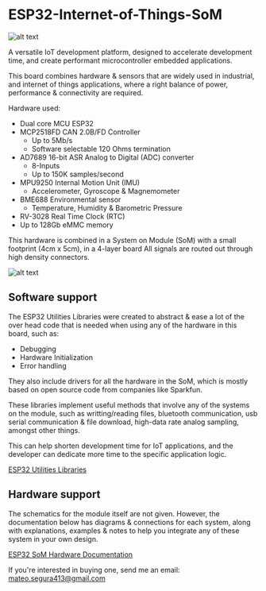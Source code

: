 # ESP32-Internet-of-Things-SoM

![alt text](https://github.com/MateoSegura/ESP32-Internet-of-Things-SoM/blob/main/images/som_w_carrier_board.jpg)

A versatile IoT development platform, designed to accelerate development time, and create performant microcontroller embedded applications.

This board combines hardware & sensors that are widely used in industrial, and internet of things applications, where a right balance of power, performance & connectivity are required.

Hardware used:

- Dual core MCU ESP32
- MCP2518FD CAN 2.0B/FD Controller
    - Up to 5Mb/s
    - Software selectable 120 Ohms termination
- AD7689 16-bit ASR Analog to Digital (ADC) converter
    - 8-Inputs
    - Up to 150K samples/second
- MPU9250 Internal Motion Unit (IMU)
    - Accelerometer, Gyroscope & Magnemometer
- BME688 Environmental sensor
    - Temperature, Humidity & Barometric Pressure
- RV-3028 Real Time Clock (RTC)
- Up to 128Gb eMMC memory

This hardware is combined in a System on Module (SoM) with a small footprint (4cm x 5cm), in a 4-layer board All signals are routed out through high density connectors.

![alt text](https://github.com/MateoSegura/ESP32-Internet-of-Things-SoM/blob/main/images/som_pcb_top.jpg)

## Software support

The ESP32 Utilities Libraries were created to abstract & ease a lot of the over head code that is needed when using any of the hardware in this board, such as:

- Debugging
- Hardware Initialization
- Error handling

They also include drivers for all the hardware in the SoM, which is mostly based on open source code from companies like Sparkfun. 

These libraries implement useful methods that involve any of the systems on the module, such as writting/reading files, bluetooth communication, usb serial communication & file download, high-data rate analog sampling, amongst other things.

This can help shorten development time for IoT applications, and the developer can dedicate more time to the specific application logic.

[ESP32 Utilities Libraries](https://github.com/MateoSegura/ESP32-Utilities)

## Hardware support

The schematics for the module itself are not given. However, the documentation below has diagrams & connections for each system, along with explanations, examples & notes to help you integrate any of these system in your own design.

[ESP32 SoM Hardware Documentation](https://www.notion.so/ESP32-SoM-Hardware-Documentation-87b4bec93dd54ebaa275c7d341c4cf4d)


If you're interested in buying one, send me an email: mateo.segura413@gmail.com